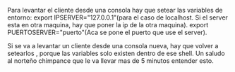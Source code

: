 Para levantar el cliente desde una consola hay que setear las variables de entorno:
export IPSERVER="127.0.0.1"(para el caso de localhost. Si el server esta en otra maquina, hay que poner la ip de la otra maquina).
export PUERTOSERVER="puerto"(Aca se pone el puerto que use el server).


Si se va a levantar un cliente desde una consola nueva, hay que volver a setearlos , porque las variables solo existen dentro de ese shell. 
Un saludo al norteño chimpance que le va  llevar mas de 5 minutos entender esto.
